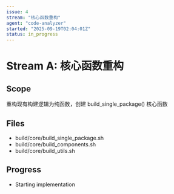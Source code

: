 ```yaml
---
issue: 4
stream: "核心函数重构"
agent: "code-analyzer"
started: "2025-09-19T02:04:01Z"
status: in_progress
---
```


# Stream A: 核心函数重构

## Scope
重构现有构建逻辑为纯函数，创建 build_single_package() 核心函数

## Files
- build/core/build_single_package.sh
- build/core/build_components.sh
- build/core/build_utils.sh

## Progress
- Starting implementation